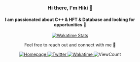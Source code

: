 <!-- Title -->
<h3 align="center">Hi there, I'm Hiki 👋</h3>

<!-- Subtitle -->
<h4 align="center">I am passionated about C++ & HFT & Database and looking for opportunities 🍡</h4>

<!-- Wakatime Stats -->
<p align="center">
  <a href="https://wakatime.com/@Aneureka">
    <img src="https://github-readme-stats.vercel.app/api/wakatime?bg_color=00000000&layout=compact&hide_border=true&username=Aneureka&range=last_7_days" alt="Wakatime Stats" />
  </a>
</p>

<!-- Welcome -->
<p align="center">Feel free to reach out and connect with me 🎏</p>

<!-- Social Media -->
<p align="center">
  <a href="https://www.aneureka.cn" target="_blank">
    <img alt="Homepage" src="https://img.shields.io/badge/Homepage-%23FF69B4.svg?&style=flat&logo=font-awesome&logoColor=white"/>
  </a>
  <a href="https://twitter.com/Aneureka" target="_blank">
    <img alt="Twitter" src="https://img.shields.io/badge/Twitter-%231DA1F2.svg?&style=flat&logo=twitter&logoColor=white"/>
  </a>
  <a href="https://wakatime.com/@Aneureka" target="_blank">
    <img alt="Wakatime" src="https://wakatime.com/badge/user/ff842c73-7152-4b40-885a-c5a749eb5688.svg"/>
  </a>
  <img alt="ViewCount" src="https://komarev.com/ghpvc?username=Aneureka&color=ff69b4"/>
</p>
